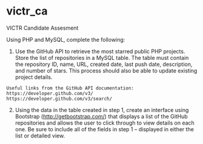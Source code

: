 # victr_ca
VICTR Candidate Assesment

Using PHP and MySQL, complete the following:
  1. Use the GitHub API to retrieve the most starred public PHP projects. Store the list of repositories in a MySQL table. The table must contain the repository ID, name, URL, created date, last push date, description, and number of stars. This process should also be able to update existing project details.

    Useful links from the GitHub API documentation:
    https://developer.github.com/v3/ 
    https://developer.github.com/v3/search/
  
  2. Using the data in the table created in step 1, create an interface using Bootstrap (http://getbootstrap.com/) that displays a list of the GitHub repositories and allows the user to click through to view details on each one. Be sure to include all of the fields in step 1 – displayed in either the list or detailed view.
